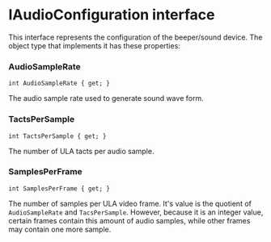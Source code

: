 # IAudioConfiguration interface

This interface represents the configuration of the beeper/sound device. The object type that implements
it has these properties:

### AudioSampleRate

```CSharp
int AudioSampleRate { get; }
```

The audio sample rate used to generate sound wave form.

### TactsPerSample

```CSharp
int TactsPerSample { get; }
```

The number of ULA tacts per audio sample.

### SamplesPerFrame

```CSharp
int SamplesPerFrame { get; }
```

The number of samples per ULA video frame. It's value is the quotient of `AudioSampleRate`
and `TacsPerSample`. However, because it is an integer value, certain frames contain this 
amount of audio samples, while other frames may contain one more sample.

